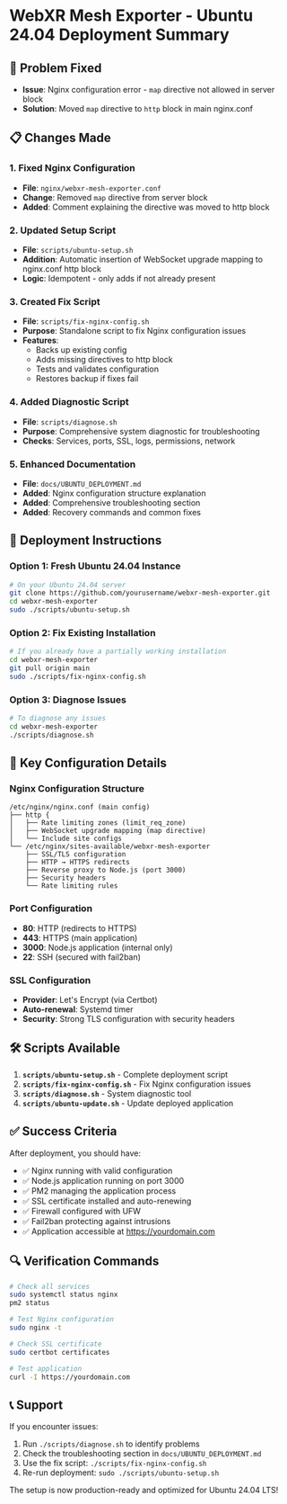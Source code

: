 # WebXR Mesh Exporter - Ubuntu 24.04 Deployment Summary

## 🎯 Problem Fixed
- **Issue**: Nginx configuration error - `map` directive not allowed in server block
- **Solution**: Moved `map` directive to `http` block in main nginx.conf

## 📋 Changes Made

### 1. Fixed Nginx Configuration
- **File**: `nginx/webxr-mesh-exporter.conf`
- **Change**: Removed `map` directive from server block
- **Added**: Comment explaining the directive was moved to http block

### 2. Updated Setup Script
- **File**: `scripts/ubuntu-setup.sh`
- **Addition**: Automatic insertion of WebSocket upgrade mapping to nginx.conf http block
- **Logic**: Idempotent - only adds if not already present

### 3. Created Fix Script
- **File**: `scripts/fix-nginx-config.sh`
- **Purpose**: Standalone script to fix Nginx configuration issues
- **Features**: 
  - Backs up existing config
  - Adds missing directives to http block
  - Tests and validates configuration
  - Restores backup if fixes fail

### 4. Added Diagnostic Script
- **File**: `scripts/diagnose.sh`
- **Purpose**: Comprehensive system diagnostic for troubleshooting
- **Checks**: Services, ports, SSL, logs, permissions, network

### 5. Enhanced Documentation
- **File**: `docs/UBUNTU_DEPLOYMENT.md`
- **Added**: Nginx configuration structure explanation
- **Added**: Comprehensive troubleshooting section
- **Added**: Recovery commands and common fixes

## 🚀 Deployment Instructions

### Option 1: Fresh Ubuntu 24.04 Instance
```bash
# On your Ubuntu 24.04 server
git clone https://github.com/yourusername/webxr-mesh-exporter.git
cd webxr-mesh-exporter
sudo ./scripts/ubuntu-setup.sh
```

### Option 2: Fix Existing Installation
```bash
# If you already have a partially working installation
cd webxr-mesh-exporter
git pull origin main
sudo ./scripts/fix-nginx-config.sh
```

### Option 3: Diagnose Issues
```bash
# To diagnose any issues
cd webxr-mesh-exporter
./scripts/diagnose.sh
```

## 🔧 Key Configuration Details

### Nginx Configuration Structure
```
/etc/nginx/nginx.conf (main config)
├── http {
│   ├── Rate limiting zones (limit_req_zone)
│   ├── WebSocket upgrade mapping (map directive)
│   └── Include site configs
└── /etc/nginx/sites-available/webxr-mesh-exporter
    ├── SSL/TLS configuration
    ├── HTTP → HTTPS redirects
    ├── Reverse proxy to Node.js (port 3000)
    ├── Security headers
    └── Rate limiting rules
```

### Port Configuration
- **80**: HTTP (redirects to HTTPS)
- **443**: HTTPS (main application)
- **3000**: Node.js application (internal only)
- **22**: SSH (secured with fail2ban)

### SSL Configuration
- **Provider**: Let's Encrypt (via Certbot)
- **Auto-renewal**: Systemd timer
- **Security**: Strong TLS configuration with security headers

## 🛠️ Scripts Available

1. **`scripts/ubuntu-setup.sh`** - Complete deployment script
2. **`scripts/fix-nginx-config.sh`** - Fix Nginx configuration issues
3. **`scripts/diagnose.sh`** - System diagnostic tool
4. **`scripts/ubuntu-update.sh`** - Update deployed application

## ✅ Success Criteria

After deployment, you should have:
- ✅ Nginx running with valid configuration
- ✅ Node.js application running on port 3000
- ✅ PM2 managing the application process
- ✅ SSL certificate installed and auto-renewing
- ✅ Firewall configured with UFW
- ✅ Fail2ban protecting against intrusions
- ✅ Application accessible at https://yourdomain.com

## 🔍 Verification Commands

```bash
# Check all services
sudo systemctl status nginx
pm2 status

# Test Nginx configuration
sudo nginx -t

# Check SSL certificate
sudo certbot certificates

# Test application
curl -I https://yourdomain.com
```

## 📞 Support

If you encounter issues:
1. Run `./scripts/diagnose.sh` to identify problems
2. Check the troubleshooting section in `docs/UBUNTU_DEPLOYMENT.md`
3. Use the fix script: `./scripts/fix-nginx-config.sh`
4. Re-run deployment: `sudo ./scripts/ubuntu-setup.sh`

The setup is now production-ready and optimized for Ubuntu 24.04 LTS!
